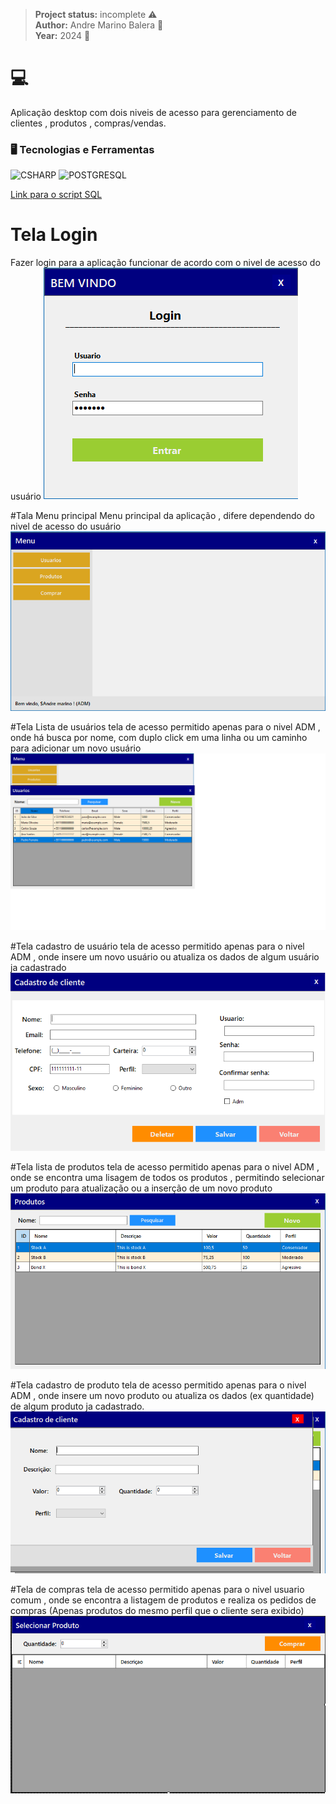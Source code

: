 > **Project status:** incomplete :warning: </br>
> **Author:** Andre Marino Balera :busts_in_silhouette: </br>
> **Year:** 2024 :date:

# :computer:


Aplicação desktop com dois niveis de acesso para gerenciamento de clientes , produtos , compras/vendas.

### 🖥️ Tecnologias e Ferramentas 
<p align="left">
<img width="40px" src="https://cdn.jsdelivr.net/gh/devicons/devicon/icons/csharp/csharp-original.svg" title = "CSHARP"/>
<img width="40px" src="https://cdn.jsdelivr.net/gh/devicons/devicon/icons/postgresql/postgresql-original.svg" title = "POSTGRESQL"/>
</p>

[Link para o script SQL](./Script.sql.txt)

# Tela Login 
Fazer login para a aplicação funcionar de acordo com o nivel de acesso do usuário 
![Login](./Login.png)

#Tala Menu principal
Menu principal da aplicação ,  difere dependendo do nivel de acesso do usuário
![Menu](./menu.png)

#Tela Lista de usuários
tela de acesso permitido apenas para o nivel ADM , onde há busca por nome, com duplo click em uma linha ou um caminho para adicionar um novo usuário
![Lista de Usuários](./listausuarios.png)

#Tela cadastro de usuário
tela de acesso permitido apenas para o nivel ADM , onde insere um novo usuário ou atualiza os dados de algum usuário ja cadastrado
![Cadastro de Usuário](./cadusuario.png)

#Tela lista de produtos
tela de acesso permitido apenas para o nivel ADM , onde se encontra uma lisagem de todos os produtos , permitindo selecionar um produto para atualização ou a inserção de um novo produto
![Lista de Produtos](./listaprod.png)

#Tela cadastro de produto
tela de acesso permitido apenas para o nivel ADM , onde insere um novo produto ou atualiza os dados (ex quantidade) de algum produto ja cadastrado. 
![Cadastro de Produtos](./cadprod.png)

#Tela de compras
tela de acesso permitido apenas para o nivel usuario comum , onde se encontra a listagem de produtos e realiza os pedidos de compras (Apenas produtos do mesmo perfil que o cliente sera exibido)
![Compra de Produtos](./comprar.png)



